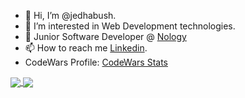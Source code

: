 - 👋 Hi, I’m @jedhabush.
- 👀 I’m interested in Web Development technologies.
- 🌱 Junior Software Developer @ [Nology](https://www.linkedin.com/company/nology-io/)
- 📫 How to reach me [Linkedin](https://www.linkedin.com/in/jed-habush-6a877524/).
- CodeWars Profile: [CodeWars Stats](https://www.codewars.com/users/jedhabush/stats)


<a href="https://github.com/jedhabush/github-readme-stats">
  <img align="center" src="https://github-readme-stats.vercel.app/api/top-langs/?username=jedhabush&layout=compact&hide_border=true&card_width=270"/>
</a>
<a href="https://github.com/jedhabush/github-readme-stats">
  <img align="center" src="https://github-readme-stats.vercel.app/api?username=jedhabush&show_icons=true&theme=transparent&include_all_commits=true&hide_border=true&card_width=270"/>
</a>


<!---
jedhabush/jedhabush is a ✨ special ✨ repository because its `README.md` (this file) appears on your GitHub profile.
You can click the Preview link to take a look at your changes.
--->
